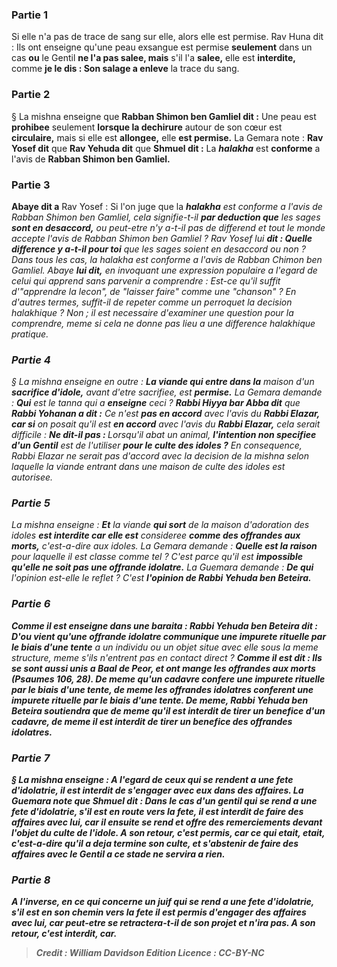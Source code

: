 
### Partie 1
Si elle n'a pas de trace de sang sur elle, alors elle est permise. Rav Huna dit : Ils ont enseigne</b> qu'une peau exsangue est permise <b>seulement</b> dans un cas <b>ou</b> le Gentil <b>ne l'a pas salee, mais</b> s'il l'a <b>salee,</b> elle est <b>interdite,</b> comme <b>je le dis : Son salage a enleve</b> la trace du sang.

### Partie 2
§ La mishna enseigne que <b>Rabban Shimon ben Gamliel dit :</b> Une peau est <b>prohibee</b> seulement <b>lorsque la dechirure</b> autour de son cœur est <b>circulaire,</b> mais si elle est <b>allongee,</b> elle <b>est permise.</b> La Gemara note : <b>Rav Yosef dit</b> que <b>Rav Yehuda dit</b> que <b>Shmuel dit :</b> La <b><i>halakha</i></b> est <b>conforme</b> a l'avis de <b>Rabban Shimon ben Gamliel.</b>

### Partie 3
<b>Abaye dit a</b> Rav Yosef : Si l'on juge que la <b><i>halakha</b> est conforme a l'avis de Rabban Shimon ben Gamliel, cela signifie-t-il <b>par deduction que</b> les sages <b>sont en desaccord,</b> ou peut-etre n'y a-t-il pas de differend et tout le monde accepte l'avis de Rabban Shimon ben Gamliel ? Rav Yosef lui <b>dit : Quelle difference y a-t-il pour toi</b> que les sages soient en desaccord ou non ? Dans tous les cas, la <i>halakha</i> est conforme a l'avis de Rabban Chimon ben Gamliel. Abaye <b>lui dit,</b> en invoquant une expression populaire a l'egard de celui qui apprend sans parvenir a comprendre : Est-ce qu'il suffit d'"apprendre la lecon", de "laisser faire" comme une "chanson" ? En d'autres termes, suffit-il de repeter comme un perroquet la decision halakhique ? Non ; il est necessaire d'examiner une question pour la comprendre, meme si cela ne donne pas lieu a une difference halakhique pratique.

### Partie 4
§ La mishna enseigne en outre : <b>La viande qui entre dans la</b> maison d'un <b>sacrifice d'idole,</b> avant d'etre sacrifiee, est <b>permise.</b> La Gemara demande : <b>Qui</b> est le <i>tanna</i> qui a <b>enseigne</b> ceci ? <b>Rabbi Hiyya bar Abba dit</b> que <b>Rabbi Yohanan a dit :</b> Ce n'est <b>pas en accord</b> avec l'avis du <b>Rabbi Elazar, car si</b> on posait qu'il est <b>en accord</b> avec l'avis du <b>Rabbi Elazar,</b> cela serait difficile : <b>Ne dit-il pas : </b> Lorsqu'il abat un animal, <b>l'intention non specifiee d'un Gentil</b> est de l'utiliser <b>pour le culte des idoles ?</b> En consequence, Rabbi Elazar ne serait pas d'accord avec la decision de la mishna selon laquelle la viande entrant dans une maison de culte des idoles est autorisee.

### Partie 5
La mishna enseigne : <b>Et</b> la viande <b>qui sort</b> de la maison d'adoration des idoles <b>est interdite car elle est</b> consideree <b>comme des offrandes aux morts,</b> c'est-a-dire aux idoles. La Gemara demande : <b>Quelle est la raison</b> pour laquelle il est classe comme tel ? C'est parce qu'il est <b>impossible qu'elle ne soit pas une offrande idolatre.</b> La Guemara demande : <b>De qui</b> l'opinion est-elle le reflet ? C'est <b>l'opinion de <b>Rabbi Yehuda ben Beteira.</b>

### Partie 6
<b>Comme il est enseigne</b> dans une <i>baraita</i> : <b>Rabbi Yehuda ben Beteira dit : D'ou vient</b> qu'une offrande idolatre communique une impurete rituelle par le biais d'une tente</b> a un individu ou un objet situe avec elle sous la meme structure, meme s'ils n'entrent pas en contact direct ? <b>Comme il est dit : <b>Ils se sont aussi unis a Baal de Peor, et ont mange les offrandes aux morts</b> (Psaumes 106, 28). <b>De meme qu'un cadavre confere une impurete rituelle par le biais d'une tente, de meme les offrandes idolatres conferent une impurete rituelle par le biais d'une tente.</b> De meme, Rabbi Yehuda ben Beteira soutiendra que de meme qu'il est interdit de tirer un benefice d'un cadavre, de meme il est interdit de tirer un benefice des offrandes idolatres.

### Partie 7
§ La mishna enseigne : A l'egard de <b>ceux qui se rendent a une fete d'idolatrie,</b> il est <b>interdit de s'engager avec eux dans des affaires. </b> La Guemara note que <b>Shmuel dit :</b> Dans le cas d'un <b>gentil qui se rend a une fete d'idolatrie,</b> s'il est <b>en route</b> vers la fete, <b>il est interdit</b> de faire des affaires avec lui, <b>car il</b> ensuite <b>se rend et</b> offre des <b>remerciements devant</b> l'objet du culte de l'<b>idole. A</b> son <b>retour, c'est permis,</b> car <b>ce qui etait, etait,</b> c'est-a-dire qu'il a deja termine son culte, et s'abstenir de faire des affaires avec le Gentil a ce stade ne servira a rien.

### Partie 8
A l'inverse, en ce qui concerne <b>un juif qui se rend a une fete d'idolatrie,</b> s'il est <b>en</b> son <b>chemin vers</b> la fete <b>il est permis</b> d'engager des affaires avec lui, car <b>peut-etre se retractera-t-il de</b> son projet <b>et n'ira pas. A</b> son <b>retour, c'est interdit, car</b>.

>Credit : William Davidson Edition
>Licence : CC-BY-NC